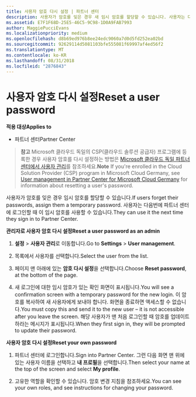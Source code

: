 ```yaml
---
title: 사용자 암호 다시 설정 | 파트너 센터
description: 사용자가 암호를 잊은 경우 새 임시 암호를 할당할 수 있습니다. 사용자는 다음번에 파트너 센터에 로그인할 때 이 임시 암호를 사용할 수 있습니다.
ms.assetid: E7F1F68D-25E5-46C5-9C98-1D0A9FAB7993
author: MaggiePucciEvans
ms.localizationpriority: medium
ms.openlocfilehash: d8b69ed976b8ee24edc9060a7d0d5fd252ea02bd
ms.sourcegitcommit: 92629114d5081103bfe555081f69997af4ed56f2
ms.translationtype: MT
ms.contentlocale: ko-KR
ms.lasthandoff: 08/31/2018
ms.locfileid: "2876843"
---
```

# <a name="reset-a-user-password"></a><span data-ttu-id="f1810-104">사용자 암호 다시 설정</span><span class="sxs-lookup"><span data-stu-id="f1810-104">Reset a user password</span></span>

**<span data-ttu-id="f1810-105">적용 대상</span><span class="sxs-lookup"><span data-stu-id="f1810-105">Applies to</span></span>**

-  <span data-ttu-id="f1810-106">파트너 센터</span><span class="sxs-lookup"><span data-stu-id="f1810-106">Partner Center</span></span>
   
><span data-ttu-id="f1810-107">**참고** Microsoft 클라우드 독일의 CSP(클라우드 솔루션 공급자) 프로그램에 등록한 경우 사용자 암호를 다시 설정하는 방법은 [Microsoft 클라우드 독일 파트너 센터에서 사용자 관리](user-management-in-partner-center-for-microsoft-cloud-germany.md)를 참조하세요.</span><span class="sxs-lookup"><span data-stu-id="f1810-107">**Note** If you're enrolled in the Cloud Solution Provider (CSP) program in Microsoft Cloud Germany, see [User management in Partner Center for Microsoft Cloud Germany](user-management-in-partner-center-for-microsoft-cloud-germany.md) for information about resetting a user's password.</span></span>

<span data-ttu-id="f1810-108">사용자가 암호를 잊은 경우 임시 암호를 할당할 수 있습니다.</span><span class="sxs-lookup"><span data-stu-id="f1810-108">If users forget their passwords, assign them a temporary password.</span></span> <span data-ttu-id="f1810-109">사용자는 다음번에 파트너 센터에 로그인할 때 이 임시 암호를 사용할 수 있습니다.</span><span class="sxs-lookup"><span data-stu-id="f1810-109">They can use it the next time they sign in to Partner Center.</span></span>

**<span data-ttu-id="f1810-110">관리자로 사용자 암호 다시 설정</span><span class="sxs-lookup"><span data-stu-id="f1810-110">Reset a user password as an admin</span></span>**

1.  <span data-ttu-id="f1810-111">**설정** &gt; **사용자 관리**로 이동합니다.</span><span class="sxs-lookup"><span data-stu-id="f1810-111">Go to **Settings** &gt; **User management**.</span></span>
2.  <span data-ttu-id="f1810-112">목록에서 사용자를 선택합니다.</span><span class="sxs-lookup"><span data-stu-id="f1810-112">Select the user from the list.</span></span>

3.  <span data-ttu-id="f1810-113">페이지 맨 아래에 있는 **암호 다시 설정**을 선택합니다.</span><span class="sxs-lookup"><span data-stu-id="f1810-113">Choose **Reset password**, at the bottom of the page.</span></span>

4.  <span data-ttu-id="f1810-114">새 로그인에 대한 임시 암호가 있는 확인 화면이 표시됩니다.</span><span class="sxs-lookup"><span data-stu-id="f1810-114">You will see a confirmation screen with a temporary password for the new login.</span></span> <span data-ttu-id="f1810-115">이 암호를 복사하여 새 사용자에게 보내야 합니다. 화면을 종료하면 액세스할 수 없습니다.</span><span class="sxs-lookup"><span data-stu-id="f1810-115">You must copy this and send it to the new user – it is not accessible after you leave the screen.</span></span> <span data-ttu-id="f1810-116">해당 사용자가 맨 처음 로그인할 때 암호를 업데이트하라는 메시지가 표시됩니다.</span><span class="sxs-lookup"><span data-stu-id="f1810-116">When they first sign in, they will be prompted to update their password.</span></span>

**<span data-ttu-id="f1810-117">사용자 암호 다시 설정</span><span class="sxs-lookup"><span data-stu-id="f1810-117">Reset your own password</span></span>**

1.  <span data-ttu-id="f1810-118">파트너 센터에 로그인합니다.</span><span class="sxs-lookup"><span data-stu-id="f1810-118">Sign into Partner Center.</span></span> <span data-ttu-id="f1810-119">그런 다음 화면 맨 위에 있는 사용자 이름을 선택하고 **내 프로필**을 선택합니다.</span><span class="sxs-lookup"><span data-stu-id="f1810-119">Then select your name at the top of the screen and select **My profile**.</span></span>

2.  <span data-ttu-id="f1810-120">고유한 역할을 확인할 수 있습니다. 암호 변경 지침을 참조하세요.</span><span class="sxs-lookup"><span data-stu-id="f1810-120">You can see your own roles, and see instructions for changing your password.</span></span>

 

 



